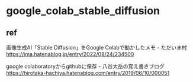 # google_colab_stable_diffusion

## ref

画像生成AI「Stable Diffusion」をGoogle Colabで動かしたメモ - ただいま村 https://ima.hatenablog.jp/entry/2022/08/24/234500

google colaboratoryからgithubに保存 - 八谷大岳の覚え書きブログ https://hirotaka-hachiya.hatenablog.com/entry/2019/06/10/000051
